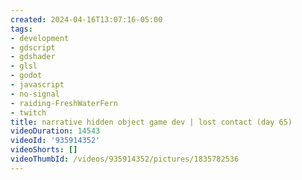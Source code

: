 ```yaml
---
created: 2024-04-16T13:07:16-05:00
tags:
- development
- gdscript
- gdshader
- glsl
- godot
- javascript
- no-signal
- raiding-FreshWaterFern
- twitch
title: narrative hidden object game dev | lost contact (day 65)
videoDuration: 14543
videoId: '935914352'
videoShorts: []
videoThumbId: /videos/935914352/pictures/1835782536
---
```

